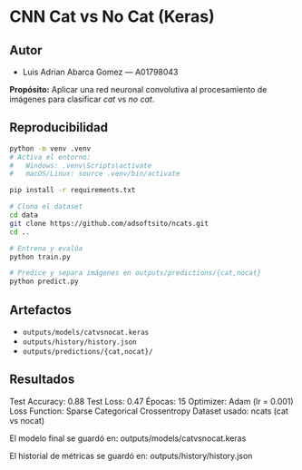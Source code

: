 # CNN Cat vs No Cat (Keras)
## Autor
- Luis Adrian Abarca Gomez — A01798043

  
**Propósito:** Aplicar una red neuronal convolutiva al procesamiento de imágenes para clasificar *cat* vs *no cat*.

## Reproducibilidad
```bash
python -m venv .venv
# Activa el entorno:
#   Windows: .venv\Scripts\activate
#   macOS/Linux: source .venv/bin/activate

pip install -r requirements.txt

# Clona el dataset
cd data
git clone https://github.com/adsoftsito/ncats.git
cd ..

# Entrena y evalúa
python train.py

# Predice y separa imágenes en outputs/predictions/{cat,nocat}
python predict.py
```

## Artefactos
- `outputs/models/catvsnocat.keras`
- `outputs/history/history.json`
- `outputs/predictions/{cat,nocat}/`

## Resultados
Test Accuracy: 0.88
Test Loss: 0.47
Épocas: 15
Optimizer: Adam (lr = 0.001)
Loss Function: Sparse Categorical Crossentropy
Dataset usado: ncats (cat vs nocat)

El modelo final se guardó en:
outputs/models/catvsnocat.keras

El historial de métricas se guardó en:
outputs/history/history.json



  
